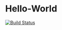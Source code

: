 # Hello-World
[![Build Status](https://secure.travis-ci.org/thickriver/Hello-World.png)](http://travis-ci.org/thickriver/Hello-World)
